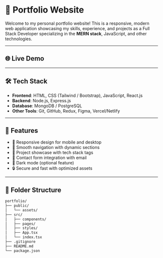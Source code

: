 # 🚀 Portfolio Website

Welcome to my personal portfolio website! This is a responsive, modern web application showcasing my skills, experience, and projects as a Full Stack Developer specializing in the **MERN stack**, JavaScript, and other technologies.

---

## 🌐 Live Demo

---

## 🛠 Tech Stack

- **Frontend**: HTML, CSS (Tailwind / Bootstrap), JavaScript, React.js
- **Backend**: Node.js, Express.js
- **Database**: MongoDB / PostgreSQL
- **Other Tools**: Git, GitHub, Redux, Figma, Vercel/Netlify

---

## 📂 Features

- 📱 Responsive design for mobile and desktop
- 🧭 Smooth navigation with dynamic sections
- 💼 Project showcase with tech stack tags
- 📧 Contact form integration with email
- 🌙 Dark mode (optional feature)
- 🔒 Secure and fast with optimized assets

---

## 🧠 Folder Structure

```bash
portfolio/
├── public/
│   └── assets/
├── src/
│   ├── components/
│   ├── pages/
│   ├── styles/
│   ├── App.tsx
│   └── index.tsx
├── .gitignore
├── README.md
└── package.json
```
